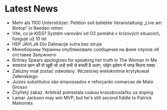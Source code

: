 # Latest News
-  Mehr als 1100 Unterstützer: Petition soll beliebte Veranstaltung „Live am Biotop“ in Beeden retten
-  Víte, co je KISS? Systém varování od O2 pomáhá v krizových situacích, funguje už 10 let
-  HEP JAVLJA Dio Dalmacije sutra bez struje
-  Минобороны Украины опубликовало сообщение на фоне слухов об отставке Залужного
-  Britney Spears apologizes for speaking her truth in The Woman In Me
-  सरफराज खान की वो खूबी जो उन्हें सभी से बनाती है अलग, प्लेइंग इलेवन में जगह मिलना पक्का
-  Załużny miał zostać odwołany. Wcześniej wielokrotnie krytykował Zełenskiego
-  Juízes substitutos são empossados e reforçarão comarcas de Mato Grosso
-  Čtyřletý zákaz. Arbitráž potrestala ruskou krasobruslařku za doping
-  Lamar Jackson may win MVP, but he's still second fiddle to Patrick Mahomes
